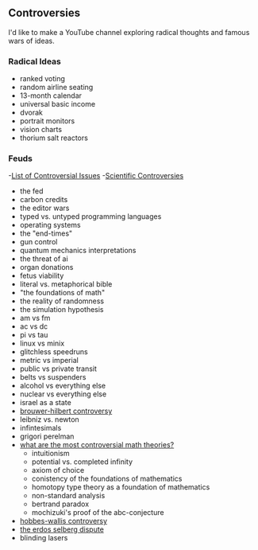 
## Controversies

I'd like to make a YouTube channel exploring radical thoughts and famous wars of ideas.

### Radical Ideas

- ranked voting
- random airline seating
- 13-month calendar
- universal basic income
- dvorak
- portrait monitors
- vision charts
- thorium salt reactors

### Feuds

<!-- TODO: Outsource research to Reddit, HackerNews, and Quora. -->

<!-- BUG: I want to focus on controversies with no obvious winner. -->

-[List of Controversial Issues](https://en.wikipedia.org/wiki/Wikipedia:List_of_controversial_issues)
-[Scientific Controversies](https://en.wikipedia.org/wiki/Category:Scientific_controversies)

- the fed
- carbon credits
- the editor wars
- typed vs. untyped programming languages
- operating systems
- the "end-times"
- gun control
- quantum mechanics interpretations
- the threat of ai
- organ donations
- fetus viability
- literal vs. metaphorical bible
- "the foundations of math"
- the reality of randomness
- the simulation hypothesis
- am vs fm
- ac vs dc
- pi vs tau
- linux vs minix
- glitchless speedruns
- metric vs imperial
- public vs private transit
- belts vs suspenders
- alcohol vs everything else
- nuclear vs everything else
- israel as a state
- [brouwer-hilbert controversy](https://en.wikipedia.org/wiki/Brouwer%E2%80%93Hilbert_controversy)
- leibniz vs. newton
- infintesimals
- grigori perelman
- [what are the most controversial math theories?](https://www.quora.com/What-are-the-most-controversial-mathematical-theories)
  - intuitionism
  - potential vs. completed infinity
  - axiom of choice
  - conistency of the foundations of mathematics
  - homotopy type theory as a foundation of mathematics
  - non-standard analysis
  - bertrand paradox
  - mochizuki's proof of the abc-conjecture
- [hobbes-wallis controversy](https://en.wikipedia.org/wiki/Hobbes%E2%80%93Wallis_controversy)
- [the erdos selberg dispute](https://www.reddit.com/r/math/comments/848hd3/interesting_math_controversies/dvonaen/)
- blinding lasers
